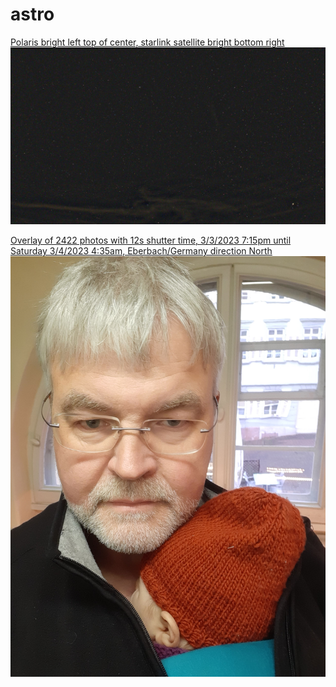 # astro

[Polaris bright left top of center, starlink satellite bright bottom right](https://forums.raspberrypi.com/viewtopic.php?t=348536)  
![starlink](../res/2658.proc.jpg)

[Overlay of 2422 photos with 12s shutter time, 3/3/2023 7:15pm until Saturday 3/4/2023 4:35am, Eberbach/Germany direction North](https://forums.raspberrypi.com/viewtopic.php?t=348014#p2087601)  
![2422 photos overlay](../res/20230308_154748.jpg)
